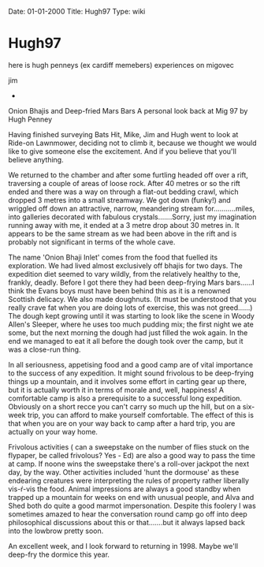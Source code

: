 Date: 01-01-2000
Title: Hugh97
Type: wiki


Hugh97 
======





here is hugh penneys (ex cardiff memebers) experiences on migovec

jim





-   

Onion Bhajis and Deep-fried Mars Bars A personal look back at Mig 97 by
Hugh Penney

Having finished surveying Bats Hit, Mike, Jim and Hugh went to look at
Ride-on Lawnmower, deciding not to climb it, because we thought we would
like to give someone else the excitement. And if you believe that you'll
believe anything.

We returned to the chamber and after some furtling headed off over a
rift, traversing a couple of areas of loose rock. After 40 metres or so
the rift ended and there was a way on through a flat-out bedding crawl,
which dropped 3 metres into a small streamway. We got down (funky!) and
wriggled off down an attractive, narrow, meandering stream
for………..miles, into galleries decorated with fabulous crystals…….Sorry,
just my imagination running away with me, it ended at a 3 metre drop
about 30 metres in. It appears to be the same stream as we had been
above in the rift and is probably not significant in terms of the whole
cave.

The name 'Onion Bhaji Inlet' comes from the food that fuelled its
exploration. We had lived almost exclusively off bhajis for two days.
The expedition diet seemed to vary wildly, from the relatively healthy
to the, frankly, deadly. Before I got there they had been deep-frying
Mars bars……I think the Evans boys must have been behind this as it is a
renowned Scottish delicacy. We also made doughnuts. (It must be
understood that you really crave fat when you are doing lots of
exercise, this was not greed……) The dough kept growing until it was
starting to look like the scene in Woody Allen's Sleeper, where he uses
too much pudding mix; the first night we ate some, but the next morning
the dough had just filled the wok again. In the end we managed to eat it
all before the dough took over the camp, but it was a close-run thing.

In all seriousness, appetising food and a good camp are of vital
importance to the success of any expedition. It might sound frivolous to
be deep-frying things up a mountain, and it involves some effort in
carting gear up there, but it is actually worth it in terms of morale
and, well, happiness! A comfortable camp is also a prerequisite to a
successful long expedition. Obviously on a short recce you can't carry
so much up the hill, but on a six-week trip, you can afford to make
yourself comfortable. The effect of this is that when you are on your
way back to camp after a hard trip, you are actually on your way home.

Frivolous activities ( can a sweepstake on the number of flies stuck on
the flypaper, be called frivolous? Yes - Ed) are also a good way to pass
the time at camp. If noone wins the sweepstake there's a roll-over
jackpot the next day, by the way. Other activities included 'hunt the
dormouse' as these endearing creatures were interpreting the rules of
property rather liberally vis-ŕ-vis the food. Animal impressions are
always a good standby when trapped up a mountain for weeks on end with
unusual people, and Alva and Shed both do quite a good marmot
impersonation. Despite this foolery I was sometimes amazed to hear the
conversation round camp go off into deep philosophical discussions about
this or that…….but it always lapsed back into the lowbrow pretty soon.

An excellent week, and I look forward to returning in 1998. Maybe we'll
deep-fry the dormice this year.







